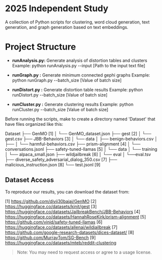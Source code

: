 # 2025 Independent Study #  

A collection of Python scripts for clustering, word cloud generation, text generation, and graph generation based on text embeddings. 

# Project Structure #
- **runAnalysis.py:** Generate analysis of distortion tables and clusters 
Example: python runAnalysis.py --input [Path to the input text file]

- **runGraph.py :** Generate minimum connected gephi graphs
Example: python runGraph.py  --batch_size [Value of batch size]

- **runDistort.py :** Generate distortion table results
Example: python runDistort.py  --batch_size [Value of batch size]

- **runCluster.py :** Generate clustering results 
Example: python runCluster.py  --batch_size [Value of batch size]


Before running the scripts, make to create a directory named 'Dataset' that have files organized like this:

Dataset 
├── GenMO [1]
│   └── GenMO_dataset.json
├── gest [2]
│   └── gest.csv
├── JBB-Behaviors [3]
│   └── data
│       ├── benign-behaviors.csv 
│       ├── 
│       └── harmful-behaviors.csv 
├── prism-alignment [4]
│   └── conversations.jsonl
├── safety-tuned-llamas [5]
│   └── data
│       └── training
│           └── alpaca_small.json
├── wildjailbreak [6]
│   └── eval
│       └──eval.tsv
├── diverse_safety_adversarial_dialog_350.csv [7]
├── malicious_instruction.json [8]
└── test.jsonl [9]

## Dataset Access

To reproduce our results, you can download the dataset from:

[1] https://github.com/divij30bajaj/GenMO 
[2] https://huggingface.co/datasets/kinit/gest 
[3] https://huggingface.co/datasets/JailbreakBench/JBB-Behaviors 
[4] https://huggingface.co/datasets/HannahRoseKirk/prism-alignment 
[5] https://github.com/vinid/safety-tuned-llamas
[6] https://huggingface.co/datasets/allenai/wildjailbreak
[7] https://github.com/google-research-datasets/dices-dataset/
[8] https://github.com/MurrayTom/SG-Bench 
[9] https://huggingface.co/datasets/mteb/reddit-clustering 

> Note: You may need to request access or agree to a usage license.
